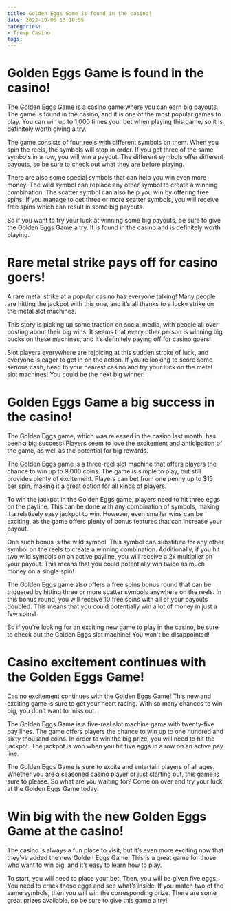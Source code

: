 ```yaml
---
title: Golden Eggs Game is found in the casino!
date: 2022-10-06 13:10:55
categories:
- Trump Casino
tags:
---
```



#  Golden Eggs Game is found in the casino!

The Golden Eggs Game is a casino game where you can earn big payouts. The game is found in the casino, and it is one of the most popular games to play. You can win up to 1,000 times your bet when playing this game, so it is definitely worth giving a try.

The game consists of four reels with different symbols on them. When you spin the reels, the symbols will stop in order. If you get three of the same symbols in a row, you will win a payout. The different symbols offer different payouts, so be sure to check out what they are before playing.

There are also some special symbols that can help you win even more money. The wild symbol can replace any other symbol to create a winning combination. The scatter symbol can also help you win by offering free spins. If you manage to get three or more scatter symbols, you will receive free spins which can result in some big payouts.

So if you want to try your luck at winning some big payouts, be sure to give the Golden Eggs Game a try. It is found in the casino and is definitely worth playing.

#  Rare metal strike pays off for casino goers!

A rare metal strike at a popular casino has everyone talking! Many people are hitting the jackpot with this one, and it’s all thanks to a lucky strike on the metal slot machines.

This story is picking up some traction on social media, with people all over posting about their big wins. It seems that every other person is winning big bucks on these machines, and it’s definitely paying off for casino goers!

Slot players everywhere are rejoicing at this sudden stroke of luck, and everyone is eager to get in on the action. If you’re looking to score some serious cash, head to your nearest casino and try your luck on the metal slot machines! You could be the next big winner!

#  Golden Eggs Game a big success in the casino!

The Golden Eggs game, which was released in the casino last month, has been a big success! Players seem to love the excitement and anticipation of the game, as well as the potential for big rewards.

The Golden Eggs game is a three-reel slot machine that offers players the chance to win up to 9,000 coins. The game is simple to play, but still provides plenty of excitement. Players can bet from one penny up to $15 per spin, making it a great option for all kinds of players.

To win the jackpot in the Golden Eggs game, players need to hit three eggs on the payline. This can be done with any combination of symbols, making it a relatively easy jackpot to win. However, even smaller wins can be exciting, as the game offers plenty of bonus features that can increase your payout.

One such bonus is the wild symbol. This symbol can substitute for any other symbol on the reels to create a winning combination. Additionally, if you hit two wild symbols on an active payline, you will receive a 2x multiplier on your payout. This means that you could potentially win twice as much money on a single spin!

The Golden Eggs game also offers a free spins bonus round that can be triggered by hitting three or more scatter symbols anywhere on the reels. In this bonus round, you will receive 10 free spins with all of your payouts doubled. This means that you could potentially win a lot of money in just a few spins!

So if you're looking for an exciting new game to play in the casino, be sure to check out the Golden Eggs slot machine! You won't be disappointed!

#  Casino excitement continues with the Golden Eggs Game!

Casino excitement continues with the Golden Eggs Game! This new and exciting game is sure to get your heart racing. With so many chances to win big, you don’t want to miss out.

The Golden Eggs Game is a five-reel slot machine game with twenty-five pay lines. The game offers players the chance to win up to one hundred and sixty thousand coins. In order to win the big prize, you will need to hit the jackpot. The jackpot is won when you hit five eggs in a row on an active pay line.

The Golden Eggs Game is sure to excite and entertain players of all ages. Whether you are a seasoned casino player or just starting out, this game is sure to please. So what are you waiting for? Come on over and try your luck at the Golden Eggs Game today!

#  Win big with the new Golden Eggs Game at the casino!

The casino is always a fun place to visit, but it’s even more exciting now that they’ve added the new Golden Eggs Game! This is a great game for those who want to win big, and it’s easy to learn how to play.

To start, you will need to place your bet. Then, you will be given five eggs. You need to crack these eggs and see what’s inside. If you match two of the same symbols, then you will win the corresponding prize. There are some great prizes available, so be sure to give this game a try!